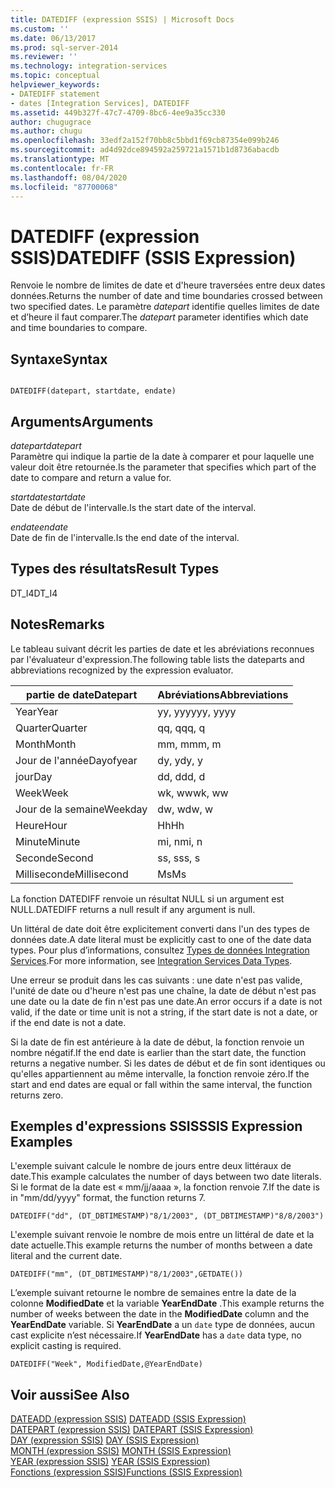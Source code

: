 ```yaml
---
title: DATEDIFF (expression SSIS) | Microsoft Docs
ms.custom: ''
ms.date: 06/13/2017
ms.prod: sql-server-2014
ms.reviewer: ''
ms.technology: integration-services
ms.topic: conceptual
helpviewer_keywords:
- DATEDIFF statement
- dates [Integration Services], DATEDIFF
ms.assetid: 449b327f-47c7-4709-8bc6-4ee9a35cc330
author: chugugrace
ms.author: chugu
ms.openlocfilehash: 33edf2a152f70bb8c5bbd1f69cb87354e099b246
ms.sourcegitcommit: ad4d92dce894592a259721a1571b1d8736abacdb
ms.translationtype: MT
ms.contentlocale: fr-FR
ms.lasthandoff: 08/04/2020
ms.locfileid: "87700068"
---
```

# <a name="datediff-ssis-expression"></a><span data-ttu-id="1b775-102">DATEDIFF (expression SSIS)</span><span class="sxs-lookup"><span data-stu-id="1b775-102">DATEDIFF (SSIS Expression)</span></span>
  <span data-ttu-id="1b775-103">Renvoie le nombre de limites de date et d'heure traversées entre deux dates données.</span><span class="sxs-lookup"><span data-stu-id="1b775-103">Returns the number of date and time boundaries crossed between two specified dates.</span></span> <span data-ttu-id="1b775-104">Le paramètre *datepart* identifie quelles limites de date et d’heure il faut comparer.</span><span class="sxs-lookup"><span data-stu-id="1b775-104">The *datepart* parameter identifies which date and time boundaries to compare.</span></span>  
  
## <a name="syntax"></a><span data-ttu-id="1b775-105">Syntaxe</span><span class="sxs-lookup"><span data-stu-id="1b775-105">Syntax</span></span>  
  
```  
  
DATEDIFF(datepart, startdate, endate)  
```  
  
## <a name="arguments"></a><span data-ttu-id="1b775-106">Arguments</span><span class="sxs-lookup"><span data-stu-id="1b775-106">Arguments</span></span>  
 <span data-ttu-id="1b775-107">*datepart*</span><span class="sxs-lookup"><span data-stu-id="1b775-107">*datepart*</span></span>  
 <span data-ttu-id="1b775-108">Paramètre qui indique la partie de la date à comparer et pour laquelle une valeur doit être retournée.</span><span class="sxs-lookup"><span data-stu-id="1b775-108">Is the parameter that specifies which part of the date to compare and return a value for.</span></span>  
  
 <span data-ttu-id="1b775-109">*startdate*</span><span class="sxs-lookup"><span data-stu-id="1b775-109">*startdate*</span></span>  
 <span data-ttu-id="1b775-110">Date de début de l'intervalle.</span><span class="sxs-lookup"><span data-stu-id="1b775-110">Is the start date of the interval.</span></span>  
  
 <span data-ttu-id="1b775-111">*endate*</span><span class="sxs-lookup"><span data-stu-id="1b775-111">*endate*</span></span>  
 <span data-ttu-id="1b775-112">Date de fin de l'intervalle.</span><span class="sxs-lookup"><span data-stu-id="1b775-112">Is the end date of the interval.</span></span>  
  
## <a name="result-types"></a><span data-ttu-id="1b775-113">Types des résultats</span><span class="sxs-lookup"><span data-stu-id="1b775-113">Result Types</span></span>  
 <span data-ttu-id="1b775-114">DT_I4</span><span class="sxs-lookup"><span data-stu-id="1b775-114">DT_I4</span></span>  
  
## <a name="remarks"></a><span data-ttu-id="1b775-115">Notes</span><span class="sxs-lookup"><span data-stu-id="1b775-115">Remarks</span></span>  
 <span data-ttu-id="1b775-116">Le tableau suivant décrit les parties de date et les abréviations reconnues par l'évaluateur d'expression.</span><span class="sxs-lookup"><span data-stu-id="1b775-116">The following table lists the dateparts and abbreviations recognized by the expression evaluator.</span></span>  
  
|<span data-ttu-id="1b775-117">partie de date</span><span class="sxs-lookup"><span data-stu-id="1b775-117">Datepart</span></span>|<span data-ttu-id="1b775-118">Abréviations</span><span class="sxs-lookup"><span data-stu-id="1b775-118">Abbreviations</span></span>|  
|--------------|-------------------|  
|<span data-ttu-id="1b775-119">Year</span><span class="sxs-lookup"><span data-stu-id="1b775-119">Year</span></span>|<span data-ttu-id="1b775-120">yy, yyyy</span><span class="sxs-lookup"><span data-stu-id="1b775-120">yy, yyyy</span></span>|  
|<span data-ttu-id="1b775-121">Quarter</span><span class="sxs-lookup"><span data-stu-id="1b775-121">Quarter</span></span>|<span data-ttu-id="1b775-122">qq, q</span><span class="sxs-lookup"><span data-stu-id="1b775-122">qq, q</span></span>|  
|<span data-ttu-id="1b775-123">Month</span><span class="sxs-lookup"><span data-stu-id="1b775-123">Month</span></span>|<span data-ttu-id="1b775-124">mm, m</span><span class="sxs-lookup"><span data-stu-id="1b775-124">mm, m</span></span>|  
|<span data-ttu-id="1b775-125">Jour de l'année</span><span class="sxs-lookup"><span data-stu-id="1b775-125">Dayofyear</span></span>|<span data-ttu-id="1b775-126">dy, y</span><span class="sxs-lookup"><span data-stu-id="1b775-126">dy, y</span></span>|  
|<span data-ttu-id="1b775-127">jour</span><span class="sxs-lookup"><span data-stu-id="1b775-127">Day</span></span>|<span data-ttu-id="1b775-128">dd, d</span><span class="sxs-lookup"><span data-stu-id="1b775-128">dd, d</span></span>|  
|<span data-ttu-id="1b775-129">Week</span><span class="sxs-lookup"><span data-stu-id="1b775-129">Week</span></span>|<span data-ttu-id="1b775-130">wk, ww</span><span class="sxs-lookup"><span data-stu-id="1b775-130">wk, ww</span></span>|  
|<span data-ttu-id="1b775-131">Jour de la semaine</span><span class="sxs-lookup"><span data-stu-id="1b775-131">Weekday</span></span>|<span data-ttu-id="1b775-132">dw, w</span><span class="sxs-lookup"><span data-stu-id="1b775-132">dw, w</span></span>|  
|<span data-ttu-id="1b775-133">Heure</span><span class="sxs-lookup"><span data-stu-id="1b775-133">Hour</span></span>|<span data-ttu-id="1b775-134">Hh</span><span class="sxs-lookup"><span data-stu-id="1b775-134">Hh</span></span>|  
|<span data-ttu-id="1b775-135">Minute</span><span class="sxs-lookup"><span data-stu-id="1b775-135">Minute</span></span>|<span data-ttu-id="1b775-136">mi, n</span><span class="sxs-lookup"><span data-stu-id="1b775-136">mi, n</span></span>|  
|<span data-ttu-id="1b775-137">Seconde</span><span class="sxs-lookup"><span data-stu-id="1b775-137">Second</span></span>|<span data-ttu-id="1b775-138">ss, s</span><span class="sxs-lookup"><span data-stu-id="1b775-138">ss, s</span></span>|  
|<span data-ttu-id="1b775-139">Milliseconde</span><span class="sxs-lookup"><span data-stu-id="1b775-139">Millisecond</span></span>|<span data-ttu-id="1b775-140">Ms</span><span class="sxs-lookup"><span data-stu-id="1b775-140">Ms</span></span>|  
  
 <span data-ttu-id="1b775-141">La fonction DATEDIFF renvoie un résultat NULL si un argument est NULL.</span><span class="sxs-lookup"><span data-stu-id="1b775-141">DATEDIFF returns a null result if any argument is null.</span></span>  
  
 <span data-ttu-id="1b775-142">Un littéral de date doit être explicitement converti dans l'un des types de données date.</span><span class="sxs-lookup"><span data-stu-id="1b775-142">A date literal must be explicitly cast to one of the date data types.</span></span> <span data-ttu-id="1b775-143">Pour plus d’informations, consultez [Types de données Integration Services](../data-flow/integration-services-data-types.md).</span><span class="sxs-lookup"><span data-stu-id="1b775-143">For more information, see [Integration Services Data Types](../data-flow/integration-services-data-types.md).</span></span>  
  
 <span data-ttu-id="1b775-144">Une erreur se produit dans les cas suivants : une date n'est pas valide, l'unité de date ou d'heure n'est pas une chaîne, la date de début n'est pas une date ou la date de fin n'est pas une date.</span><span class="sxs-lookup"><span data-stu-id="1b775-144">An error occurs if a date is not valid, if the date or time unit is not a string, if the start date is not a date, or if the end date is not a date.</span></span>  
  
 <span data-ttu-id="1b775-145">Si la date de fin est antérieure à la date de début, la fonction renvoie un nombre négatif.</span><span class="sxs-lookup"><span data-stu-id="1b775-145">If the end date is earlier than the start date, the function returns a negative number.</span></span> <span data-ttu-id="1b775-146">Si les dates de début et de fin sont identiques ou qu'elles appartiennent au même intervalle, la fonction renvoie zéro.</span><span class="sxs-lookup"><span data-stu-id="1b775-146">If the start and end dates are equal or fall within the same interval, the function returns zero.</span></span>  
  
## <a name="ssis-expression-examples"></a><span data-ttu-id="1b775-147">Exemples d'expressions SSIS</span><span class="sxs-lookup"><span data-stu-id="1b775-147">SSIS Expression Examples</span></span>  
 <span data-ttu-id="1b775-148">L'exemple suivant calcule le nombre de jours entre deux littéraux de date.</span><span class="sxs-lookup"><span data-stu-id="1b775-148">This example calculates the number of days between two date literals.</span></span> <span data-ttu-id="1b775-149">Si le format de la date est « mm/jj/aaaa », la fonction renvoie 7.</span><span class="sxs-lookup"><span data-stu-id="1b775-149">If the date is in "mm/dd/yyyy" format, the function returns 7.</span></span>  
  
```  
DATEDIFF("dd", (DT_DBTIMESTAMP)"8/1/2003", (DT_DBTIMESTAMP)"8/8/2003")  
```  
  
 <span data-ttu-id="1b775-150">L'exemple suivant renvoie le nombre de mois entre un littéral de date et la date actuelle.</span><span class="sxs-lookup"><span data-stu-id="1b775-150">This example returns the number of months between a date literal and the current date.</span></span>  
  
```  
DATEDIFF("mm", (DT_DBTIMESTAMP)"8/1/2003",GETDATE())  
```  
  
 <span data-ttu-id="1b775-151">L’exemple suivant retourne le nombre de semaines entre la date de la colonne **ModifiedDate** et la variable **YearEndDate** .</span><span class="sxs-lookup"><span data-stu-id="1b775-151">This example returns the number of weeks between the date in the **ModifiedDate** column and the **YearEndDate** variable.</span></span> <span data-ttu-id="1b775-152">Si **YearEndDate** a un `date` type de données, aucun cast explicite n’est nécessaire.</span><span class="sxs-lookup"><span data-stu-id="1b775-152">If **YearEndDate** has a `date` data type, no explicit casting is required.</span></span>  
  
```  
DATEDIFF("Week", ModifiedDate,@YearEndDate)  
```  
  
## <a name="see-also"></a><span data-ttu-id="1b775-153">Voir aussi</span><span class="sxs-lookup"><span data-stu-id="1b775-153">See Also</span></span>  
 <span data-ttu-id="1b775-154">[DATEADD &#40;expression SSIS&#41;](dateadd-ssis-expression.md) </span><span class="sxs-lookup"><span data-stu-id="1b775-154">[DATEADD &#40;SSIS Expression&#41;](dateadd-ssis-expression.md) </span></span>  
 <span data-ttu-id="1b775-155">[DATEPART &#40;expression SSIS&#41;](datepart-ssis-expression.md) </span><span class="sxs-lookup"><span data-stu-id="1b775-155">[DATEPART &#40;SSIS Expression&#41;](datepart-ssis-expression.md) </span></span>  
 <span data-ttu-id="1b775-156">[DAY &#40;expression SSIS&#41;](day-ssis-expression.md) </span><span class="sxs-lookup"><span data-stu-id="1b775-156">[DAY &#40;SSIS Expression&#41;](day-ssis-expression.md) </span></span>  
 <span data-ttu-id="1b775-157">[MONTH &#40;expression SSIS&#41;](month-ssis-expression.md) </span><span class="sxs-lookup"><span data-stu-id="1b775-157">[MONTH &#40;SSIS Expression&#41;](month-ssis-expression.md) </span></span>  
 <span data-ttu-id="1b775-158">[YEAR &#40;expression SSIS&#41;](year-ssis-expression.md) </span><span class="sxs-lookup"><span data-stu-id="1b775-158">[YEAR &#40;SSIS Expression&#41;](year-ssis-expression.md) </span></span>  
 [<span data-ttu-id="1b775-159">Fonctions &#40;expression SSIS&#41;</span><span class="sxs-lookup"><span data-stu-id="1b775-159">Functions &#40;SSIS Expression&#41;</span></span>](functions-ssis-expression.md)  
  
  
